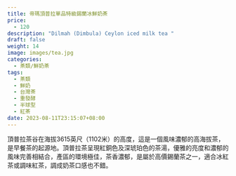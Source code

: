 ```yaml
---
title: 帝瑪頂普拉單品特級錫蘭冰鮮奶茶
price:
  - 120
description: "Dilmah (Dimbula) Ceylon iced milk tea "
draft: false
weight: 14
image: images/tea.jpg
categories:
  - 茶類/鮮奶茶
tags:
  - 茶類
  - 鮮奶
  - 台灣茶
  - 重發酵
  - 半球型
  - 紅茶
date: 2023-08-11T23:15:07+08:00
---
```

 頂普拉茶谷在海拔3615英尺（1102米）的高度，這是一個風味濃郁的高海拔茶，是早餐茶的起源地。頂普拉茶呈現紅銅色及深琥珀色的茶湯，優雅的亮度和濃郁的風味完善相結合，產區的環境極佳，茶香濃郁，是屬於高價錫蘭茶之一，適合冰紅茶或調味紅茶，調成奶茶口感也不錯。